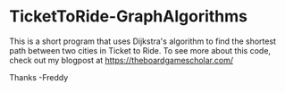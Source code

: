 # TicketToRide-GraphAlgorithms
This is a short program that uses Dijkstra's algorithm to find the shortest path between two cities in Ticket to Ride.
To see more about this code, check out my blogpost at https://theboardgamescholar.com/

Thanks
-Freddy
